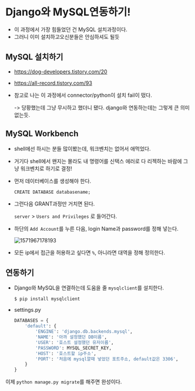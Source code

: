 # Django와 MySQL연동하기!

- 이 과정에서 가장 힘들었던 건 MySQL 설치과정이다.
- 그러니 이미 설치하고오신분들은 안심하셔도 될듯



## MySQL 설치하기

- <https://dog-developers.tistory.com/20>

- <https://all-record.tistory.com/93>

- 참고로 나는 이 과정에서 connector/python이 설치 fail이 떴다.

  -> 당황했는데 그냥 무시하고 했더니 됐다. django와 연동하는데는 그렇게 큰 의미 없는듯.



## MySQL Workbench

- shell에선 하시는 분들 많이봤는데, 워크벤치는 없어서 애먹었다.

- 거기다 shell에서 왠지는 몰라도 내 명령어를 신택스 에러로 다 리젝하는 바람에 그냥 워크벤치로 하기로 결정!

- 먼저 데이터베이스를 생성해야 한다.

  ```mysql
  CREATE DATABASE databasename;
  ```

- 그런다음 GRANT과정만 거치면 된다.

  `server` > `Users and Privileges` 로 들어간다.

- 하단의 `Add Account`를 누른 다음, login Name과 password를 정해 넣는다.

  ![1571967178193](https://user-images.githubusercontent.com/45934061/67536706-6efca080-f713-11e9-8335-1b94f97080ed.png)

- 모든 ip에서 접근을 허용하고 싶다면 `%`, 아니라면 대역을 정해 정의한다.



## 연동하기

-  Django와 MySQL을 연결하는데 도움을 줄 `mysqlclient`를 설치한다.

   ```
   $ pip install mysqlclient
   ```

- settings.py

  ```python
  DATABASES = {
      'default': {
          'ENGINE': 'django.db.backends.mysql',
          'NAME': '아까 설정했던 DB이름',
          'USER': '호스트 설정했던 유저이름',
          'PASSWORD': MYSQL_SECRET_KEY,
          'HOST': '호스트할 ip주소',
          'PORT': '처음에 mysql깔때 넣었던 포트주소, default값은 3306',
      }
  }
  ```



이제 `python manage.py migrate`를 해주면 완성이다.